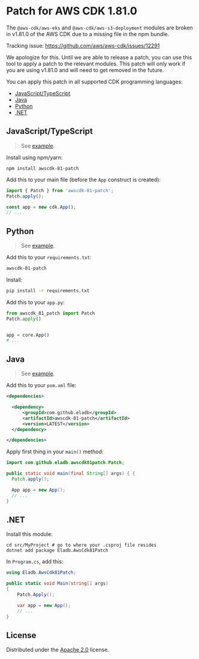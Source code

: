 # Patch for AWS CDK 1.81.0

The `@aws-cdk/aws-eks` and `@aws-cdk/aws-s3-deployment` modules are broken in
v1.81.0 of the AWS CDK due to a missing file in the npm bundle.

Tracking issue: <https://github.com/aws/aws-cdk/issues/12291>

We apologize for this. Until we are able to release a patch, you can use this
tool to apply a patch to the relevant modules. This patch will only work if you
are using v1.81.0 and will need to get removed in the future.

You can apply this patch in all supported CDK programming languages:

* [JavaScript/TypeScript](#javascripttypescript)
* [Java](#java)
* [Python](#python)
* [.NET](#net)

## JavaScript/TypeScript

> See [example](./examples/typescript).

Install using npm/yarn:

```shell
npm install awscdk-81-patch
```

Add this to your main file (before the `App` construct is created):

```ts
import { Patch } from 'awscdk-81-patch';
Patch.apply();

const app = new cdk.App();
// ....
```

## Python

> See [example](./examples/python).

Add this to your `requirements.txt`:

```txt
awscdk-81-patch
```

Install:

```sh
pip install -r requirements.txt
```

Add this to your `app.py`:

```py
from awscdk_81_patch import Patch
Patch.apply()


app = core.App()
# ...
```

## Java

> See [example](./examples/java).

Add this to your `pom.xml` file:

```xml
<dependencies>

  <dependency>
      <groupId>com.github.eladb</groupId>
      <artifactId>awscdk-81-patch</artifactId>
      <version>LATEST</version>
  </dependency>

</dependencies>
```

Apply first thing in your `main()` method:

```java
import com.github.eladb.awscdk81patch.Patch;

public static void main(final String[] args) { {
  Patch.apply();

  App app = new App();
  // ...
}
```

## .NET

Install this module:

```shell
cd src/MyProject # go to where your .csproj file resides
dotnet add package Eladb.AwsCdk81Patch
```

In `Program.cs`, add this:

```cs
using Eladb.AwsCdk81Patch;

public static void Main(string[] args)
{
    Patch.Apply();

    var app = new App();
    // ...
}
```

## License

Distributed under the [Apache 2.0](./LICENSE) license.
